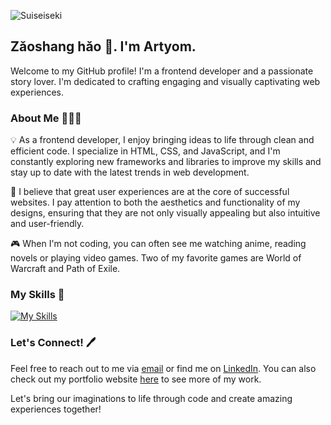 ![Suiseiseki](https://media.tenor.com/OeJuidxAj1gAAAAC/takasugi-shinsuke-takasugi.gif)

## Zǎoshang hǎo 👋. I'm Artyom. 

Welcome to my GitHub profile! I'm a frontend developer and a passionate story lover. I'm dedicated to crafting engaging and visually captivating web experiences.

### About Me 👨🏻‍💻

💡 As a frontend developer, I enjoy bringing ideas to life through clean and efficient code. I specialize in HTML, CSS, and JavaScript, and I'm constantly exploring new frameworks and libraries to improve my skills and stay up to date with the latest trends in web development.

🌱 I believe that great user experiences are at the core of successful websites. I pay attention to both the aesthetics and functionality of my designs, ensuring that they are not only visually appealing but also intuitive and user-friendly.

🎮 When I'm not coding, you can often see me watching anime, reading novels or playing video games. Two of my favorite games are World of Warcraft and Path of Exile. 

### My Skills 📝

[![My Skills](https://skillicons.dev/icons?i=html,css,js,ts,react,jquery,sass,gulp,webpack,firebase,bootstrap,figma,photoshop)](https://skillicons.dev)

### Let's Connect! 🖊

Feel free to reach out to me via [email](mailto:contact@pikulinweb.ru) or find me on [LinkedIn](https://www.linkedin.com/in/artyom-pikulin-8166b0279/). You can also check out my portfolio website [here](https://pikulinweb.ru) to see more of my work.

Let's bring our imaginations to life through code and create amazing experiences together!


